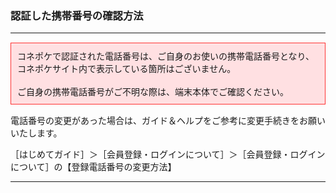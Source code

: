 <h3>認証した携帯番号の確認方法</h3>
<hr>

<div style="padding: 10px; margin-top: 15px; margin-bottom: 15px; border: 1px solid #ff3333; background-color: #ffe0e2;">
コネポケで認証された電話番号は、ご自身のお使いの携帯電話番号となり、コネポケサイト内で表示している箇所はございません。<br>
<br>
ご自身の携帯電話番号がご不明な際は、端末本体でご確認ください。
</div>

電話番号の変更があった場合は、ガイド＆ヘルプをご参考に変更手続きをお願いいたします。

［はじめてガイド］＞［会員登録・ログインについて］＞［会員登録・ログインについて］の【登録電話番号の変更方法】

<hr>